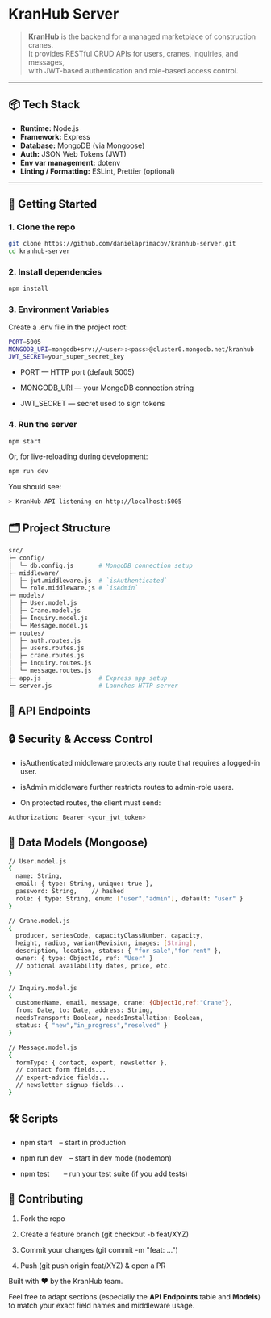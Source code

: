 # KranHub Server

> **KranHub** is the backend for a managed marketplace of construction cranes.  
> It provides RESTful CRUD APIs for users, cranes, inquiries, and messages,  
> with JWT-based authentication and role-based access control.

---

## 📦 Tech Stack

- **Runtime:** Node.js
- **Framework:** Express
- **Database:** MongoDB (via Mongoose)
- **Auth:** JSON Web Tokens (JWT)
- **Env var management:** dotenv
- **Linting / Formatting:** ESLint, Prettier (optional)

---

## 🚀 Getting Started

### 1. Clone the repo

```bash
git clone https://github.com/danielaprimacov/kranhub-server.git
cd kranhub-server
```

### 2. Install dependencies

```bash
npm install
```

### 3. Environment Variables

Create a .env file in the project root:

```bash
PORT=5005
MONGODB_URI=mongodb+srv://<user>:<pass>@cluster0.mongodb.net/kranhub
JWT_SECRET=your_super_secret_key
```

- PORT — HTTP port (default 5005)

- MONGODB_URI — your MongoDB connection string

- JWT_SECRET — secret used to sign tokens

### 4. Run the server

```bash
npm start
```

Or, for live-reloading during development:

```bash
npm run dev
```

You should see:

```bash
> KranHub API listening on http://localhost:5005
```

## 🗂️ Project Structure

```bash
src/
├─ config/
│  └─ db.config.js       # MongoDB connection setup
├─ middleware/
│  ├─ jwt.middleware.js  # `isAuthenticated`
│  └─ role.middleware.js # `isAdmin`
├─ models/
│  ├─ User.model.js
│  ├─ Crane.model.js
│  ├─ Inquiry.model.js
│  └─ Message.model.js
├─ routes/
│  ├─ auth.routes.js
│  ├─ users.routes.js
│  ├─ crane.routes.js
│  ├─ inquiry.routes.js
│  └─ message.routes.js
├─ app.js                # Express app setup
└─ server.js             # Launches HTTP server
```

## 🔌 API Endpoints

## 🔒 Security & Access Control

- isAuthenticated middleware protects any route that requires a logged-in user.

- isAdmin middleware further restricts routes to admin-role users.

- On protected routes, the client must send:

```bash
Authorization: Bearer <your_jwt_token>
```

## 📝 Data Models (Mongoose)

```bash
// User.model.js
{
  name: String,
  email: { type: String, unique: true },
  password: String,    // hashed
  role: { type: String, enum: ["user","admin"], default: "user" }
}

// Crane.model.js
{
  producer, seriesCode, capacityClassNumber, capacity,
  height, radius, variantRevision, images: [String],
  description, location, status: { "for sale","for rent" },
  owner: { type: ObjectId, ref: "User" }
  // optional availability dates, price, etc.
}

// Inquiry.model.js
{
  customerName, email, message, crane: {ObjectId,ref:"Crane"},
  from: Date, to: Date, address: String,
  needsTransport: Boolean, needsInstallation: Boolean,
  status: { "new","in_progress","resolved" }
}

// Message.model.js
{
  formType: { contact, expert, newsletter },
  // contact form fields...
  // expert-advice fields...
  // newsletter signup fields...
}

```

## 🛠️ Scripts

- npm start – start in production

- npm run dev – start in dev mode (nodemon)

- npm test  – run your test suite (if you add tests)

## 🤝 Contributing

1. Fork the repo

2. Create a feature branch (git checkout -b feat/XYZ)

3. Commit your changes (git commit -m "feat: …")

4. Push (git push origin feat/XYZ) & open a PR

Built with ❤️ by the KranHub team.

Feel free to adapt sections (especially the **API Endpoints** table and **Models**) to match your exact field names and middleware usage.
